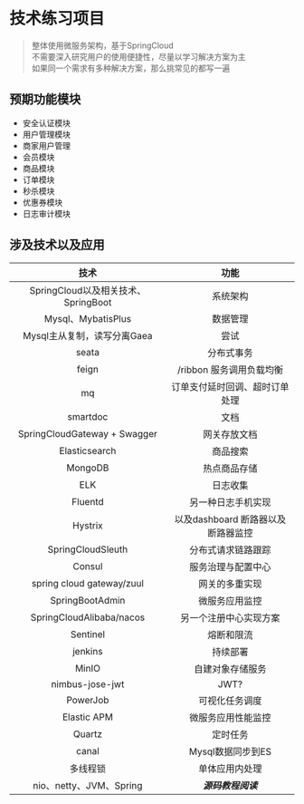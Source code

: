 # 技术练习项目


> 整体使用微服务架构，基于SpringCloud<br>
> 不需要深入研究用户的使用便捷性，尽量以学习解决方案为主<br>
> 如果同一个需求有多种解决方案，那么挑常见的都写一遍<br>


## 预期功能模块
- 安全认证模块
- 用户管理模块
- 商家用户管理
- 会员模块
- 商品模块
- 订单模块
- 秒杀模块
- 优惠券模块
- 日志审计模块

## 涉及技术以及应用
|  技术   | 功能  |
|  :----:  | :----:  |
|SpringCloud以及相关技术、SpringBoot |	系统架构 |
|Mysql、MybatisPlus |	数据管理 |
|Mysql主从复制，读写分离Gaea |	尝试 |
|seata |	分布式事务 |
|feign |/ribbon	服务调用负载均衡 |
|mq |	订单支付延时回调、超时订单处理 |
|smartdoc |	文档 |
|SpringCloudGateway + Swagger |	网关存放文档 |
|Elasticsearch |	商品搜索 |
|MongoDB |	热点商品存储 |
|ELK |	日志收集 |
|Fluentd |	另一种日志手机实现 |
|Hystrix | 以及dashboard	断路器以及断路器监控 |
|SpringCloudSleuth |	分布式请求链路跟踪 |
|Consul	|服务治理与配置中心|
|spring cloud gateway/zuul	|网关的多重实现|
|SpringBootAdmin	|微服务应用监控|
|SpringCloudAlibaba/nacos	|另一个注册中心实现方案|
|Sentinel	|熔断和限流|
|jenkins	|持续部署|
|MinIO	|自建对象存储服务|
|nimbus-jose-jwt	|JWT?|
|PowerJob	|可视化任务调度|
|Elastic APM	|微服务应用性能监控|
|Quartz	|定时任务|
|canal	|Mysql数据同步到ES|
|多线程锁	|单体应用内处理|
|nio、netty、JVM、Spring	|**_源码教程阅读_**|